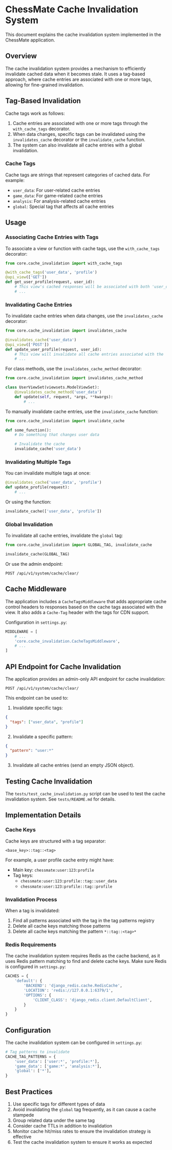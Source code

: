 # ChessMate Cache Invalidation System

This document explains the cache invalidation system implemented in the ChessMate application.

## Overview

The cache invalidation system provides a mechanism to efficiently invalidate cached data when it becomes stale. It uses a tag-based approach, where cache entries are associated with one or more tags, allowing for fine-grained invalidation.

## Tag-Based Invalidation

Cache tags work as follows:

1. Cache entries are associated with one or more tags through the `with_cache_tags` decorator.
2. When data changes, specific tags can be invalidated using the `invalidates_cache` decorator or the `invalidate_cache` function.
3. The system can also invalidate all cache entries with a global invalidation.

### Cache Tags

Cache tags are strings that represent categories of cached data. For example:

- `user_data`: For user-related cache entries
- `game_data`: For game-related cache entries
- `analysis`: For analysis-related cache entries
- `global`: Special tag that affects all cache entries

## Usage

### Associating Cache Entries with Tags

To associate a view or function with cache tags, use the `with_cache_tags` decorator:

```python
from core.cache_invalidation import with_cache_tags

@with_cache_tags('user_data', 'profile')
@api_view(['GET'])
def get_user_profile(request, user_id):
    # This view's cached responses will be associated with both 'user_data' and 'profile' tags
    # ...
```

### Invalidating Cache Entries

To invalidate cache entries when data changes, use the `invalidates_cache` decorator:

```python
from core.cache_invalidation import invalidates_cache

@invalidates_cache('user_data')
@api_view(['POST'])
def update_user_profile(request, user_id):
    # This view will invalidate all cache entries associated with the 'user_data' tag
    # ...
```

For class methods, use the `invalidates_cache_method` decorator:

```python
from core.cache_invalidation import invalidates_cache_method

class UserViewSet(viewsets.ModelViewSet):
    @invalidates_cache_method('user_data')
    def update(self, request, *args, **kwargs):
        # ...
```

To manually invalidate cache entries, use the `invalidate_cache` function:

```python
from core.cache_invalidation import invalidate_cache

def some_function():
    # Do something that changes user data

    # Invalidate the cache
    invalidate_cache('user_data')
```

### Invalidating Multiple Tags

You can invalidate multiple tags at once:

```python
@invalidates_cache('user_data', 'profile')
def update_profile(request):
    # ...
```

Or using the function:

```python
invalidate_cache(['user_data', 'profile'])
```

### Global Invalidation

To invalidate all cache entries, invalidate the `global` tag:

```python
from core.cache_invalidation import GLOBAL_TAG, invalidate_cache

invalidate_cache(GLOBAL_TAG)
```

Or use the admin endpoint:

```
POST /api/v1/system/cache/clear/
```

## Cache Middleware

The application includes a `CacheTagsMiddleware` that adds appropriate cache control headers to responses based on the cache tags associated with the view. It also adds a `Cache-Tag` header with the tags for CDN support.

Configuration in `settings.py`:

```python
MIDDLEWARE = [
    # ...
    'core.cache_invalidation.CacheTagsMiddleware',
    # ...
]
```

## API Endpoint for Cache Invalidation

The application provides an admin-only API endpoint for cache invalidation:

```
POST /api/v1/system/cache/clear/
```

This endpoint can be used to:

1. Invalidate specific tags:

```json
{
  "tags": ["user_data", "profile"]
}
```

2. Invalidate a specific pattern:

```json
{
  "pattern": "user:*"
}
```

3. Invalidate all cache entries (send an empty JSON object).

## Testing Cache Invalidation

The `tests/test_cache_invalidation.py` script can be used to test the cache invalidation system. See `tests/README.md` for details.

## Implementation Details

### Cache Keys

Cache keys are structured with a tag separator:

```
<base_key>::tag::<tag>
```

For example, a user profile cache entry might have:

- Main key: `chessmate:user:123:profile`
- Tag keys:
  - `chessmate:user:123:profile::tag::user_data`
  - `chessmate:user:123:profile::tag::profile`

### Invalidation Process

When a tag is invalidated:

1. Find all patterns associated with the tag in the tag patterns registry
2. Delete all cache keys matching those patterns
3. Delete all cache keys matching the pattern `*::tag::<tag>*`

### Redis Requirements

The cache invalidation system requires Redis as the cache backend, as it uses Redis pattern matching to find and delete cache keys. Make sure Redis is configured in `settings.py`:

```python
CACHES = {
    'default': {
        'BACKEND': 'django_redis.cache.RedisCache',
        'LOCATION': 'redis://127.0.0.1:6379/1',
        'OPTIONS': {
            'CLIENT_CLASS': 'django_redis.client.DefaultClient',
        }
    }
}
```

## Configuration

The cache invalidation system can be configured in `settings.py`:

```python
# Tag patterns to invalidate
CACHE_TAG_PATTERNS = {
    'user_data': ['user:*', 'profile:*'],
    'game_data': ['game:*', 'analysis:*'],
    'global': ['*'],
}
```

## Best Practices

1. Use specific tags for different types of data
2. Avoid invalidating the `global` tag frequently, as it can cause a cache stampede
3. Group related data under the same tag
4. Consider cache TTLs in addition to invalidation
5. Monitor cache hit/miss rates to ensure the invalidation strategy is effective
6. Test the cache invalidation system to ensure it works as expected
